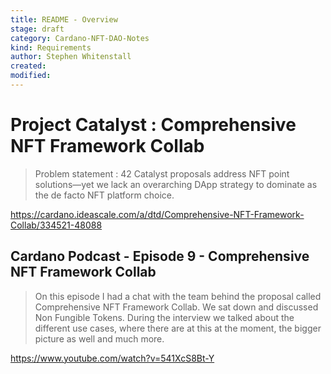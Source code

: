 ```yaml
---
title: README - Overview
stage: draft
category: Cardano-NFT-DAO-Notes
kind: Requirements
author: Stephen Whitenstall
created: 
modified: 
---
```


# Project Catalyst : Comprehensive NFT Framework Collab
> Problem statement : 42 Catalyst proposals address NFT point solutions—yet we lack an overarching DApp strategy to dominate as the de facto NFT platform choice.
> 
https://cardano.ideascale.com/a/dtd/Comprehensive-NFT-Framework-Collab/334521-48088


## Cardano Podcast - Episode 9 - Comprehensive NFT Framework Collab
> On this episode I had a chat with the team behind the proposal called Comprehensive NFT Framework Collab. We sat down and discussed  Non Fungible Tokens. During the interview we talked about the different use cases, where there are at this at the moment, the bigger picture as well and much more. 

https://www.youtube.com/watch?v=541XcS8Bt-Y
